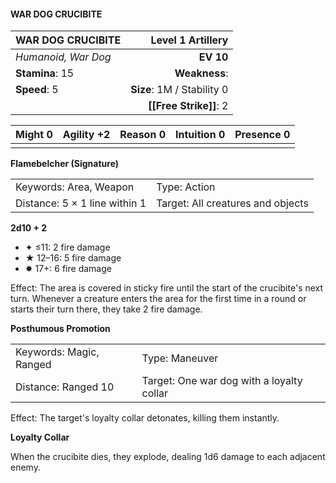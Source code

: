 #### WAR DOG CRUCIBITE

| WAR DOG CRUCIBITE   |      **Level 1 Artillery** |
| :------------------ | -------------------------: |
| *Humanoid, War Dog* |                  **EV 10** |
| **Stamina**: 15     |              **Weakness**: |
| **Speed**: 5        | **Size**: 1M / Stability 0 |
|                     |     **[[Free Strike]]**: 2 |

| **Might** 0 | **Agility** +2 | **Reason** 0 | **Intuition** 0 | **Presence** 0 |
| ----------- | -------------- | ------------ | --------------- | -------------- |
|             |                |              |                 |                |

**Flamebelcher (Signature)**

|                               |                                   |
| :---------------------------- | :-------------------------------- |
| Keywords: Area, Weapon        | Type: Action                      |
| Distance: 5 × 1 line within 1 | Target: All creatures and objects |

**2d10 + 2**

- ✦ ≤11: 2 fire damage
- ★ 12–16: 5 fire damage
- ✸ 17+: 6 fire damage

Effect: The area is covered in sticky fire until the start of the crucibite's next turn. Whenever a creature enters the area for the first time in a round or starts their turn there, they take 2 fire damage.

**Posthumous Promotion**

|                         |                                           |
| :---------------------- | :---------------------------------------- |
| Keywords: Magic, Ranged | Type: Maneuver                            |
| Distance: Ranged 10     | Target: One war dog with a loyalty collar |

Effect: The target's loyalty collar detonates, killing them instantly.

**Loyalty Collar**

When the crucibite dies, they explode, dealing 1d6 damage to each adjacent enemy.
